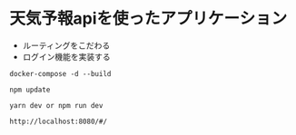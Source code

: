 # 天気予報apiを使ったアプリケーション
- ルーティングをこだわる
- ログイン機能を実装する

```
docker-compose -d --build

npm update

yarn dev or npm run dev

http://localhost:8080/#/

```